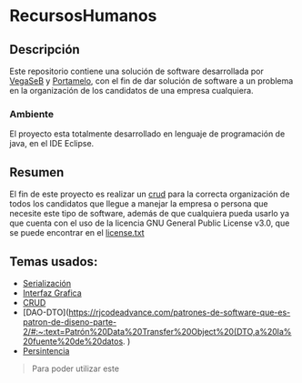 # RecursosHumanos
## Descripción
Este repositorio contiene una solución de software desarrollada por [VegaSeB](https://github.com/vegaSeB) y [Portamelo](https://github.com/PORTAMELO), con el fin de dar solución de software a un problema en la organización de los candidatos de una empresa cualquiera.
### Ambiente
El proyecto esta totalmente desarrollado en lenguaje de programación de java, en el IDE Eclipse.
## Resumen
El fin de este proyecto es realizar un [crud](https://es.wikipedia.org/wiki/CRUD) para la correcta organización de todos los candidatos que llegue a manejar la empresa o persona que necesite este tipo de software, además de que cualquiera pueda usarlo ya que cuenta con el uso de la licencia GNU General Public License v3.0, que se puede encontrar en el [license.txt](https://github.com/vegaSeB/RecursosHumanos/blob/main/LICENSE)
## Temas usados:
- [Serialización](https://www.simplilearn.com/tutorials/java-tutorial/serialization-in-java#:~:text=Serialization%20in%20Java%20is%20the,then%20de-serialize%20it%20there.)
- [Interfaz Grafica](http://www.jtech.ua.es/historico/plj/restringido/ejercicios/sesion09/sesion09.html)
- [CRUD](https://es.wikipedia.org/wiki/CRUD)
- [DAO-DTO](https://rjcodeadvance.com/patrones-de-software-que-es-patron-de-diseno-parte-2/#:~:text=Patrón%20Data%20Transfer%20Object%20(DTO,a%20la%20fuente%20de%20datos. )
- [Persintencia](https://www.adictosaltrabajo.com/2007/03/15/persistencia-java/)
> Para poder utilizar este 
